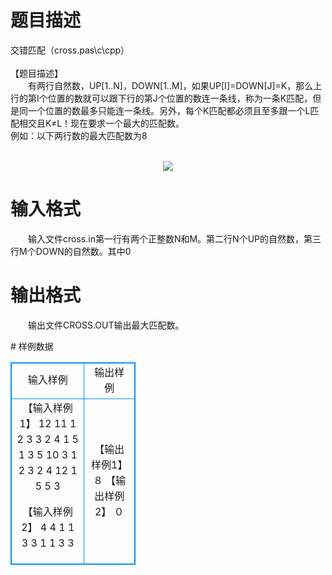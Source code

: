 # 

 
 # 题目描述 
<p>
交错匹配（cross.pas\c\cpp）<br><br>【题目描述】<br>　　有两行自然数，UP[1..N]，DOWN[1..M]，如果UP[I]=DOWN[J]=K，那么上行的第I个位置的数就可以跟下行的第J个位置的数连一条线，称为一条K匹配，但是同一个位置的数最多只能连一条线。另外，每个K匹配都必须且至多跟一个L匹配相交且K≠L！现在要求一个最大的匹配数。<br>例如：以下两行数的最大匹配数为8<br><br><center><img src="/source/joyoi/tyvj-3375/img/aHR0cDovL3d3dy5qb3lvaS5jbi9wcm9ibGVtL3R5dmotMzM3NS9wcm9ibGVtc19pbWFnZXMvMjE2My8xLmpwZw==.jpg"></img></center></p> 

 
 # 输入格式 
<p>
　　输入文件cross.in第一行有两个正整数N和M。第二行N个UP的自然数，第三行M个DOWN的自然数。其中0<N、M<=200，UP、DOWN的数都不超过32767。</p> 

 
 # 输出格式 
<p>
　　输出文件CROSS.OUT输出最大匹配数。</p> 
# 样例数据
<style>
        table,table tr th, table tr td { border:1px solid #0094ff; }
        table { width: 200px; min-height: 25px; line-height: 25px; text-align: center; border-collapse: collapse;}   
    </style>
<table>
	<tr>
		<td>输入样例</td>
		<td>输出样例</td>
	</tr>
<tr><td>【输入样例1】
12 11
1 2 3 3 2 4 1 5 1 3 5 10
3 1 2 3 2 4 12 1 5 5 3

【输入样例2】
4 4
1 1 3 3
1 1 3 3
</td><td>【输出样例1】
８
【输出样例2】
０
</td></tr></table>
